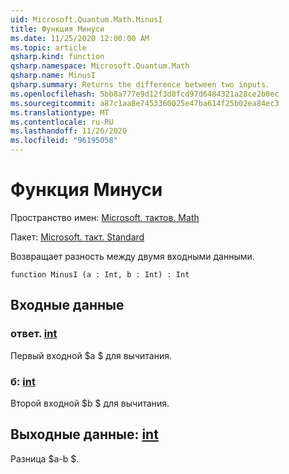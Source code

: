 ```yaml
---
uid: Microsoft.Quantum.Math.MinusI
title: Функция Минуси
ms.date: 11/25/2020 12:00:00 AM
ms.topic: article
qsharp.kind: function
qsharp.namespace: Microsoft.Quantum.Math
qsharp.name: MinusI
qsharp.summary: Returns the difference between two inputs.
ms.openlocfilehash: 5bb8a777e9d12f3d8fcd97d6484321a28ce2b0ec
ms.sourcegitcommit: a87c1aa8e7453360025e47ba614f25b02ea84ec3
ms.translationtype: MT
ms.contentlocale: ru-RU
ms.lasthandoff: 11/26/2020
ms.locfileid: "96195058"
---
```

# <a name="minusi-function"></a>Функция Минуси

Пространство имен: [Microsoft. тактов. Math](xref:Microsoft.Quantum.Math)

Пакет: [Microsoft. такт. Standard](https://nuget.org/packages/Microsoft.Quantum.Standard)


Возвращает разность между двумя входными данными.

```qsharp
function MinusI (a : Int, b : Int) : Int
```


## <a name="input"></a>Входные данные

### <a name="a--int"></a>ответ. [int](xref:microsoft.quantum.lang-ref.int)

Первый входной $a $ для вычитания.


### <a name="b--int"></a>б: [int](xref:microsoft.quantum.lang-ref.int)

Второй входной $b $ для вычитания.



## <a name="output--int"></a>Выходные данные: [int](xref:microsoft.quantum.lang-ref.int)

Разница $a-b $.